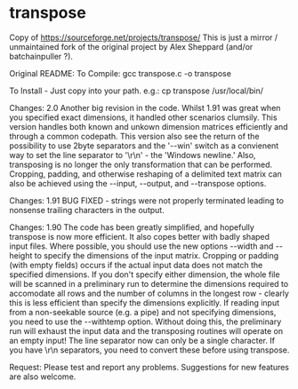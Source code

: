 # transpose
Copy of https://sourceforge.net/projects/transpose/
This is just a mirror / unmaintained fork of the original project by Alex Sheppard (and/or batchainpuller ?).

Original README:
To Compile:
	gcc transpose.c -o transpose

To Install - Just copy into your path. e.g.:
	cp transpose /usr/local/bin/


Changes: 2.0
	Another big revision in the code. Whilst 1.91 was great when you specified exact dimensions, it handled other scenarios clumsily. This version handles both known and unkown dimension matrices efficiently and through a common codepath. This version also see the return of the possibility to use 2byte separators and the '--win' switch as a convienent way to set the line separator to '\r\n' - the 'Windows newline.' 
	Also, transposing is no longer the only transformation that can be performed. Cropping, padding, and otherwise reshaping of a delimited text matrix can also be achieved using the --input, --output, and --transpose options.

Changes: 1.91
	BUG FIXED - strings were not properly terminated leading to nonsense trailing characters in the output.

Changes: 1.90
	The code has been greatly simplified, and hopefully transpose is now more efficient. It also copes better with badly shaped input files.
Where possible, you should use the new options --width and --height to specify the dimensions of the input matrix. Cropping or padding (with empty fields) occurs if the actual input data does not match the specified dimensions. If you don't specify either dimension, the whole file will be scanned in a preliminary run to determine the dimensions required to accomodate all rows and the number of columns in the longest row - clearly this is less efficient than specify the dimensions explicitly. If reading input from a non-seekable source (e.g. a pipe) and not specifying dimensions, you need to use the --withtemp option. Without doing this, the preliminary run will exhaust the input data and the transposing routines will operate on an empty input!
	The line separator now can only be a single character. If you have \r\n separators, you need to convert these before using transpose.

Request:
Please test and report any problems. Suggestions for new features are also welcome.   


